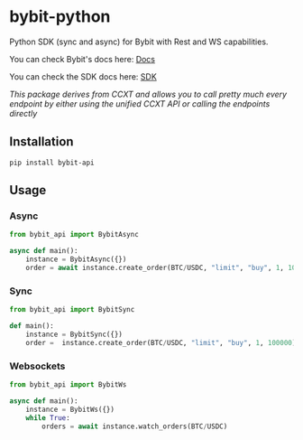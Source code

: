 # bybit-python
Python SDK (sync and async) for Bybit with Rest and WS capabilities.

You can check Bybit's docs here: [Docs](https://bybit.com/apidocs1)


You can check the SDK docs here: [SDK](https://docs.ccxt.com/#/exchanges/bybit)

*This package derives from CCXT and allows you to call pretty much every endpoint by either using the unified CCXT API or calling the endpoints directly*

## Installation

```
pip install bybit-api
```

## Usage

### Async

```Python
from bybit_api import BybitAsync

async def main():
    instance = BybitAsync({})
    order = await instance.create_order(BTC/USDC, "limit", "buy", 1, 100000)
```

### Sync

```Python
from bybit_api import BybitSync

def main():
    instance = BybitSync({})
    order =  instance.create_order(BTC/USDC, "limit", "buy", 1, 100000)
```

### Websockets

```Python
from bybit_api import BybitWs

async def main():
    instance = BybitWs({})
    while True:
        orders = await instance.watch_orders(BTC/USDC)
```

